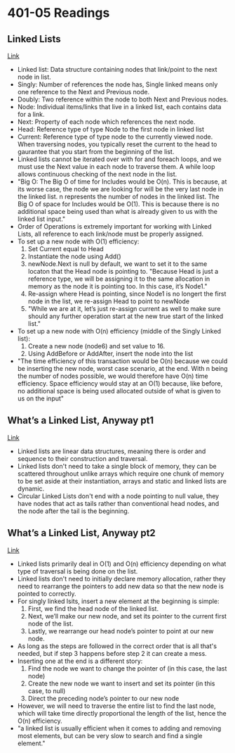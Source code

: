 # 401-05 Readings

## Linked Lists
[Link](https://codefellows.github.io/common_curriculum/data_structures_and_algorithms/Code_401/class-05/resources/singly_linked_list.html)

- Linked list: Data structure containing nodes that link/point to the next node in list.
- Singly: Number of references the node has, Single linked means only one reference to the Next and Previous node.
- Doubly: Two reference within the node to both Next and Previous nodes.
- Node: Individual items/links that live in a linked list, each contains data for a link.
- Next: Property of each node which references the next node.
- Head: Reference type of type Node to the first node in linked list
- Current: Reference type of type node to the currently viewed node. When traversing nodes, you typically reset the current to the head to gaurantee that you start from the beginning of the list.
- Linked lists cannot be iterated over with for and foreach loops, and we must use the Next value in each node to traverse them. A while loop allows continuous checking of the next node in the list.
- "Big O: The Big O of time for Includes would be O(n). This is because, at its worse case, the node we are looking for will be the very last node in the linked list. n represents the number of nodes in the linked list. The Big O of space for Includes would be O(1). This is because there is no additional space being used than what is already given to us with the linked list input."
- Order of Operations is extremely important for working with Linked Lists, all reference to each link/node must be properly assigned.
- To set up a new node with O(1) efficiency: 
  1. Set Current equal to Head
  2. Instantiate the node using Add()
  3. newNode.Next is null by default, we want to set it to the same locaton that the Head node is pointing to. "Because Head is just a reference type, we will be assigning it to the same allocation in memory as the node it is pointing too. In this case, it’s Node1."
  4. Re-assign where Head is pointing, since Node1 is no longert the first node in the list, we re-assign Head to point to newNode
  5. "While we are at it, let’s just re-assign current as well to make sure should any further operation start at the new true start of the linked list."
- To set up a new node with O(n) efficiency (middle of the Singly Linked list): 
  1. Create a new node (node6) and set value to 16.
  2. Using AddBefore or AddAfter, insert the node into the list
- "The time efficiency of this transaction would be O(n) because we could be inserting the new node, worst case scenario, at the end. With n being the number of nodes possible, we would therefore have O(n) time efficiency. Space efficiency would stay at an O(1) because, like before, no additional space is being used allocated outside of what is given to us on the input"

## What’s a Linked List, Anyway pt1
[Link](https://medium.com/basecs/whats-a-linked-list-anyway-part-1-d8b7e6508b9d)
- Linked lists are linear data structures, meaning there is order and sequence to their construction and traversal.
- Linked lists don't need to take a single block of memory, they can be scattered throughout unlike arrays which require one chunk of memory to be set aside at their instantiation, arrays and static and linked lists are dynamic.
- Circular Linked Lists don't end with a node pointing to null value, they have nodes that act as tails rather than conventional head nodes, and the node after the tail is the beginning.

## What’s a Linked List, Anyway pt2
[Link](https://codefellows.github.io/common_curriculum/data_structures_and_algorithms/Code_401/class-05/resources/singly_linked_list.html)
- Linked lists primarily deal in O(1) and O(n) efficiency depending on what type of traversal is being done on the list.
- Linked lists don't need to initially declare memory allocation, rather they need to rearrange the pointers to add new data so that the new node is pointed to correctly.
- For singly linked lsits, insert a new element at the beginning is simple:
  1. First, we find the head node of the linked list.
  2. Next, we’ll make our new node, and set its pointer to the current first node of the list.
  3. Lastly, we rearrange our head node’s pointer to point at our new node.
- As long as the steps are followed in the correct order that is all that's needed, but if step 3 happens before step 2 it can create a mess.
- Inserting one at the end is a different story:
  1. Find the node we want to change the pointer of (in this case, the last node)
  2. Create the new node we want to insert and set its pointer (in this case, to null)
  3. Direct the preceding node’s pointer to our new node
- However, we will need to traverse the entire list to find the last node, which will take time directly proportional the length of the list, hence the O(n) efficiency.
- "a linked list is usually efficient when it comes to adding and removing most elements, but can be very slow to search and find a single element."
